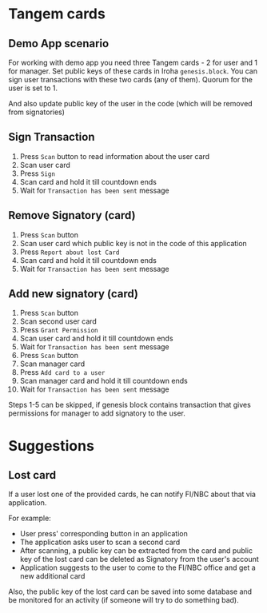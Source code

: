 # Tangem cards

## Demo App scenario

For working with demo app you need three Tangem cards - 2 for user and 1 for manager. Set public keys of these cards in Iroha `genesis.block`. You can sign user transactions with these two cards (any of them). Quorum for the user is set to 1.

And also update public key of the user in the code (which will be removed from signatories)

## Sign Transaction

1. Press `Scan` button to read information about the user card
2. Scan user card
3. Press `Sign`
4. Scan card and hold it till countdown ends
5. Wait for `Transaction has been sent` message

## Remove Signatory (card)

1. Press `Scan` button
2. Scan user card which public key is not in the code of this application
3. Press `Report about lost Card`
4. Scan card and hold it till countdown ends
5. Wait for `Transaction has been sent` message

## Add new signatory (card)

1. Press `Scan` button
2. Scan second user card
3. Press `Grant Permission`
4. Scan user card and hold it till countdown ends
5. Wait for `Transaction has been sent` message
6. Press `Scan` button
7. Scan manager card
8. Press `Add card to a user`
9. Scan manager card and hold it till countdown ends
10. Wait for `Transaction has been sent` message

Steps 1-5 can be skipped, if genesis block contains transaction that gives permissions for manager to add signatory to the user.

# Suggestions

## Lost card

If a user lost one of the provided cards, he can notify FI/NBC about that via application.

For example:

- User press' corresponding button in an application
- The application asks user to scan a second card
- After scanning, a public key can be extracted from the card and public key of the lost card can be deleted as Signatory from the user's account
- Application suggests to the user to come to the FI/NBC office and get a new additional card

Also, the public key of the lost card can be saved into some database and be monitored for an activity (if someone will try to do something bad).
